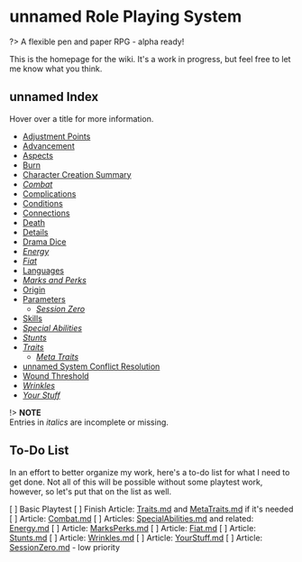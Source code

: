 # unnamed Role Playing System

?> A flexible pen and paper RPG - alpha ready!

This is the homepage for the wiki. It's a work in progress, but feel free to let me know what you think.

## unnamed Index

Hover over a title for more information.

- [Adjustment Points](AdjustmentPoints.md "one of the tools used to build and advance a character")
- [Advancement](Advancement.md "improving the character through experience")
- [Aspects](Aspects.md "a Characteristic; something special about your character")
- [Burn](Burn.md "pushing your character to their limits at a cost")
- [Character Creation Summary](CCSummary.md "step-by-step character creation instructions")
- *[Combat](Combat.md "rules for resolving violent onflict")*
- [Complications](Complications.md "a Charactersitic; things that make a character's life... interesting")
- [Conditions](Conditions.md "temporary things that affect a character in a specific way")
- [Connections](Connections.md "a Characteristic; ways in which the character is linked to the world they're in")
- [Death](Death.md "kinda what it says on the tin - death and dying rules")
- [Details](Details.md "a Characteristic; minor things that might come in handy in obscure circumstances")
- [Drama Dice](DramaDice.md "a shared pool of dice that players can use to improve their character's checks or alter reality")
- *[Energy](Energy.md "a Characteristic, sort of; resource pools used to fuel Special Abilities")*
- *[Fiat](Fiat.md "arbitrary changes to the scene initiated by the GM for plot purposes; replenishes the Drama Dice pool")*
- [Languages](Languages.md "how languages work in the unnamed System")
- *[Marks and Perks](MarksPerks.md "special pools characters recieve, typically through rolpeplay, like a personal Drama Dice pool but more powerful")*
- [Origin](Origin.md "a Characteristic; a short description of the character that provides insight into their background and can be used to modify checks")
- [Parameters](Parameters.md "setting the parameters of the game - genre, expectations, how sensative topics will be approached, and so on")
  - *[Session Zero](SessionZero.md "the first game session where characters are created and Parameters are established")*
- [Skills](Skills.md "a Characteristic; things a character knows how to do, usually through practice, research, or education")
- *[Special Abilities](SpecialAbilities.md "a Characteristic; any abilities of a character that go beyond the capabilities of normal human beings - psychic powers, magic, and so on")*
- *[Stunts](Stunts.md "using excellent description and cool action to gain extra dice for checks or use Characteristics in unusual ways")*
- *[Traits](Traits.md "a Characteristic; descriptive things about your character that represent innate or trained talents; often called Attributes in other systems")*
  - *[Meta Traits](MetaTraits.md "a few special Traits that use different rules")*
- [unnamed System Conflict Resolution](HBCore.md "The core conflict resolution mechanics of the unnamed System")
- [Wound Threshold](WoundThreshold.md "a Characteristic; a reflection of how well you resist or avoid injury")
- *[Wrinkles](Wrinkles.md "story related things added to a scene by a player reflecting their character's Details, Origins, Complications, or Connections")*
- *[Your Stuff](YourStuff.md "basically, the things you own and carry about with you; Equipment/Gear")*

!> **NOTE**<br>Entries in *italics* are incomplete or missing.

## To-Do List

In an effort to better organize my work, here's a to-do list for what I need to get done. Not all of this will be possible without some playtest work, however, so let's put that on the list as well.

[ ] Basic Playtest
[ ] Finish Article: [Traits.md](Traits.md) and [MetaTraits.md](MetaTraits.md) if it's needed
[ ] Article: [Combat.md](Combat.md)
[ ] Articles: [SpecialAbilities.md](SpecialAbilities.md) and related: [Energy.md](Energy.md)
[ ] Article: [MarksPerks.md](MarksPerks.md)
[ ] Article: [Fiat.md](Fiat.md)
[ ] Article: [Stunts.md](Stunts.md)
[ ] Article: [Wrinkles.md](Wrinkles.md)
[ ] Article: [YourStuff.md](YourStuff.md)
[ ] Article: [SessionZero.md](SessionZero.md) - low priority